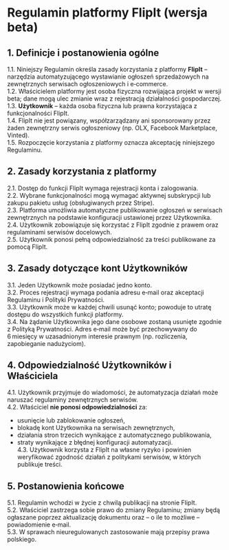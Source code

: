 # Regulamin platformy **FlipIt** (wersja beta)

## 1. Definicje i postanowienia ogólne
1.1. Niniejszy Regulamin określa zasady korzystania z platformy **FlipIt** – narzędzia automatyzującego wystawianie ogłoszeń sprzedażowych na zewnętrznych serwisach ogłoszeniowych i e‑commerce.  
1.2. Właścicielem platformy jest osoba fizyczna rozwijająca projekt w wersji beta; dane mogą ulec zmianie wraz z rejestracją działalności gospodarczej.  
1.3. **Użytkownik** – każda osoba fizyczna lub prawna korzystająca z funkcjonalności FlipIt.  
1.4. FlipIt nie jest powiązany, współzarządzany ani sponsorowany przez żaden zewnętrzny serwis ogłoszeniowy (np. OLX, Facebook Marketplace, Vinted).  
1.5. Rozpoczęcie korzystania z platformy oznacza akceptację niniejszego Regulaminu.

## 2. Zasady korzystania z platformy
2.1. Dostęp do funkcji FlipIt wymaga rejestracji konta i zalogowania.  
2.2. Wybrane funkcjonalności mogą wymagać aktywnej subskrypcji lub zakupu pakietu usług (obsługiwanych przez Stripe).  
2.3. Platforma umożliwia automatyczne publikowanie ogłoszeń w serwisach zewnętrznych na podstawie konfiguracji ustawionej przez Użytkownika.  
2.4. Użytkownik zobowiązuje się korzystać z FlipIt zgodnie z prawem oraz regulaminami serwisów docelowych.  
2.5. Użytkownik ponosi pełną odpowiedzialność za treści publikowane za pomocą FlipIt.

## 3. Zasady dotyczące kont Użytkowników
3.1. Jeden Użytkownik może posiadać jedno konto.  
3.2. Proces rejestracji wymaga podania adresu e‑mail oraz akceptacji Regulaminu i Polityki Prywatności.  
3.3. Użytkownik może w każdej chwili usunąć konto; powoduje to utratę dostępu do wszystkich funkcji platformy.  
3.4. Na żądanie Użytkownika jego dane osobowe zostaną usunięte zgodnie z Polityką Prywatności. Adres e‑mail może być przechowywany do 6 miesięcy w uzasadnionym interesie prawnym (np. rozliczenia, zapobieganie nadużyciom).

## 4. Odpowiedzialność Użytkowników i Właściciela
4.1. Użytkownik przyjmuje do wiadomości, że automatyzacja działań może naruszać regulaminy zewnętrznych serwisów.  
4.2. Właściciel **nie ponosi odpowiedzialności** za:  
   - usunięcie lub zablokowanie ogłoszeń,  
   - blokadę kont Użytkownika na serwisach zewnętrznych,  
   - działania stron trzecich wynikające z automatycznego publikowania,  
   - straty wynikające z błędnej konfiguracji automatyzacji.  
4.3. Użytkownik korzysta z FlipIt na własne ryzyko i powinien weryfikować zgodność działań z politykami serwisów, w których publikuje treści.

## 5. Postanowienia końcowe
5.1. Regulamin wchodzi w życie z chwilą publikacji na stronie FlipIt.  
5.2. Właściciel zastrzega sobie prawo do zmiany Regulaminu; zmiany będą ogłaszane poprzez aktualizację dokumentu oraz – o ile to możliwe – powiadomienie e‑mail.  
5.3. W sprawach nieuregulowanych zastosowanie mają przepisy prawa polskiego.
